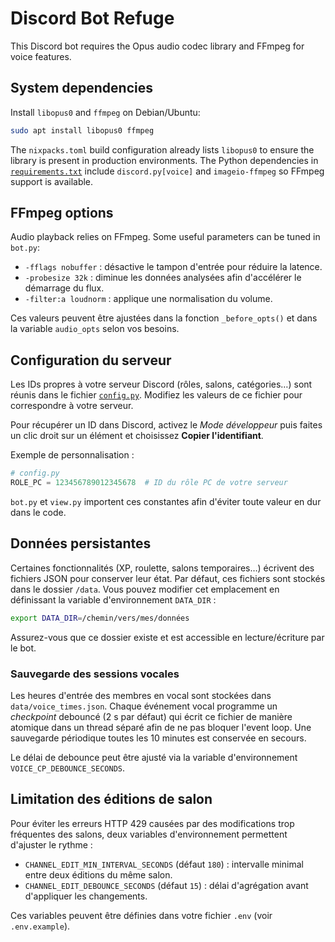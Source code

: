 # Discord Bot Refuge

This Discord bot requires the Opus audio codec library and FFmpeg for voice features.

## System dependencies

Install `libopus0` and `ffmpeg` on Debian/Ubuntu:

```bash
sudo apt install libopus0 ffmpeg
```

The `nixpacks.toml` build configuration already lists `libopus0` to ensure the library is present in production environments.  The Python dependencies in [`requirements.txt`](./requirements.txt) include `discord.py[voice]` and `imageio-ffmpeg` so FFmpeg support is available.

## FFmpeg options

Audio playback relies on FFmpeg. Some useful parameters can be tuned in
`bot.py`:

- `-fflags nobuffer` : désactive le tampon d'entrée pour réduire la latence.
- `-probesize 32k` : diminue les données analysées afin d'accélérer le démarrage du flux.
- `-filter:a loudnorm` : applique une normalisation du volume.

Ces valeurs peuvent être ajustées dans la fonction `_before_opts()` et dans
la variable `audio_opts` selon vos besoins.

## Configuration du serveur

Les IDs propres à votre serveur Discord (rôles, salons, catégories…) sont
réunis dans le fichier [`config.py`](./config.py).
Modifiez les valeurs de ce fichier pour correspondre à votre serveur.

Pour récupérer un ID dans Discord, activez le *Mode développeur* puis
faites un clic droit sur un élément et choisissez **Copier l'identifiant**.

Exemple de personnalisation :

```python
# config.py
ROLE_PC = 123456789012345678  # ID du rôle PC de votre serveur
```

`bot.py` et `view.py` importent ces constantes afin d'éviter toute valeur
en dur dans le code.

## Données persistantes

Certaines fonctionnalités (XP, roulette, salons temporaires…) écrivent des
fichiers JSON pour conserver leur état.  Par défaut, ces fichiers sont
stockés dans le dossier `/data`.  Vous pouvez modifier cet emplacement en
définissant la variable d'environnement `DATA_DIR` :

```bash
export DATA_DIR=/chemin/vers/mes/données
```

Assurez-vous que ce dossier existe et est accessible en lecture/écriture par
le bot.

### Sauvegarde des sessions vocales

Les heures d'entrée des membres en vocal sont stockées dans
`data/voice_times.json`. Chaque événement vocal programme un *checkpoint*
debouncé (2 s par défaut) qui écrit ce fichier de manière atomique dans un
thread séparé afin de ne pas bloquer l'event loop. Une sauvegarde
périodique toutes les 10 minutes est conservée en secours.

Le délai de debounce peut être ajusté via la variable d'environnement
`VOICE_CP_DEBOUNCE_SECONDS`.

## Limitation des éditions de salon

Pour éviter les erreurs HTTP 429 causées par des modifications trop fréquentes
des salons, deux variables d'environnement permettent d'ajuster le rythme :

- `CHANNEL_EDIT_MIN_INTERVAL_SECONDS` (défaut `180`) : intervalle minimal entre
  deux éditions du même salon.
- `CHANNEL_EDIT_DEBOUNCE_SECONDS` (défaut `15`) : délai d'agrégation avant
  d'appliquer les changements.

Ces variables peuvent être définies dans votre fichier `.env` (voir
`.env.example`).

